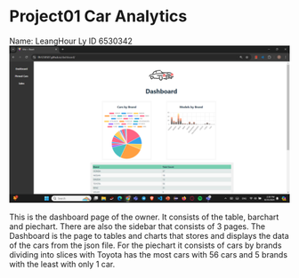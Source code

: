 # Project01 Car Analytics
 Name: LeangHour Ly
 ID 6530342
![Dashboard](./screen01.png)

This is the dashboard page of the owner. It consists of the table, barchart and piechart. There are also the sidebar that consists of 3 pages. The Dashboard is the page to tables and charts that stores and displays the data of the cars from the json file.
For the piechart it consists of cars by brands dividing into slices with Toyota has the most cars with 56 cars and 5 brands with the least with only 1 car.
